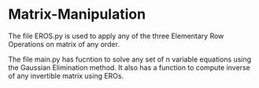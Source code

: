 # Matrix-Manipulation
 
The file EROS.py is used to apply any of the three Elementary Row Operations on matrix of any order.

The file main.py has fucntion to solve any set of n variable equations using the Gaussian Elimination method. It also has a function to compute inverse of any invertible matrix using EROs.
